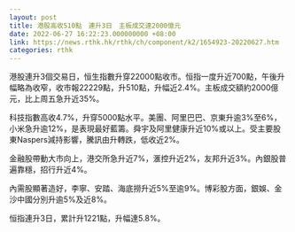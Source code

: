 ```yaml
---
layout: post
title: 港股高收510點　連升3日　主板成交達2000億元
date: 2022-06-27 16:22:23.000000000 +08:00
link: https://news.rthk.hk/rthk/ch/component/k2/1654923-20220627.htm
categories: rthk
---
```


港股連升3個交易日，恒生指數升穿22000點收市。恒指一度升近700點，午後升幅略為收窄，收市報22229點，升510點，升幅近2.4%。主板成交額約2000億元，比上周五急升近35%。

科技指數高收4.7%，升穿5000點水平。美團、阿里巴巴、京東升逾3%至6%，小米急升逾12%，是表現最好藍籌。舜宇及阿里健康升近10%或以上。受主要股東Naspers減持影響，騰訊由升轉跌，低收近2%。

金融股帶動大市向上，港交所急升近7%，滙控升近2%，友邦升近3%。內銀股普遍靠穩，招行升近4%。

內需股顯著造好，李寧、安踏、海底撈升近5%至逾9%。博彩股方面，銀娛、金沙中國分別升逾5%及近8%。

恒指連升3日，累計升1221點，升幅達5.8%。
